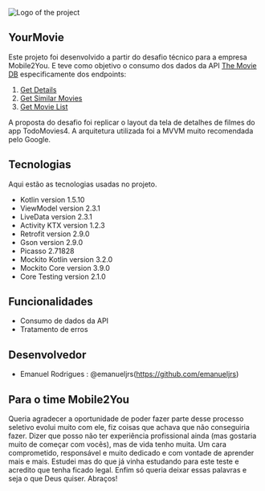 ![Logo of the project](http://logo_link)

## YourMovie
 
Este projeto foi desenvolvido a partir do desafio técnico para a empresa Mobile2You. E teve como objetivo o consumo dos dados da API [The Movie DB](https://api.themoviedo.org/3) especificamente dos endpoints:

1. [Get Details](https://developers.themoviedb.org/3/movies/get-movie-details)
2. [Get Similar Movies](https://developers.themoviedb.org/3/movies/get-similar-movies)
3. [Get Movie List](https://developers.themoviedb.org/3/genres/get-movie-list)

A proposta do desafio foi replicar o layout da tela de detalhes de filmes do app TodoMovies4. A arquitetura utilizada foi a MVVM muito recomendada pelo Google.

## Tecnologias

Aqui estão as tecnologias usadas no projeto.

* Kotlin version 1.5.10
* ViewModel version 2.3.1
* LiveData version 2.3.1
* Activity KTX version 1.2.3
* Retrofit version 2.9.0
* Gson version 2.9.0
* Picasso 2.71828
* Mockito Kotlin version 3.2.0
* Mockito Core version 3.9.0
* Core Testing version 2.1.0

## Funcionalidades

 - Consumo de dados da API
 - Tratamento de erros

## Desenvolvedor

* Emanuel Rodrigues : @emanueljrs(https://github.com/emanueljrs)

## Para o time Mobile2You

Queria agradecer a oportunidade de poder fazer parte desse processo seletivo evolui muito com ele, fiz coisas que achava que não conseguiria fazer. Dizer que posso não ter experiência profissional ainda (mas gostaria muito de começar com vocês), mas de vida tenho muita. Um cara comprometido, responsável e muito dedicado e com vontade de aprender mais e mais. Estudei mas do que já vinha estudando para este teste e acredito que tenha ficado legal. Enfim só queria deixar essas palavras e seja o que Deus quiser. Abraços!
